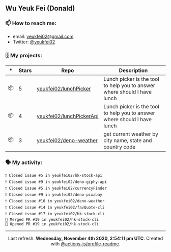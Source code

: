 ## Wu Yeuk Fei (Donald)

### 📫 How to reach me:

- email: [yeukfei02@gmail.com](yeukfei02@gmail.com)
- Twitter: [@yeukfei02](https://twitter.com/yeukfei02)

### 🗄 My projects:

|*|Stars|Repo|Description|
|---|---|---|---|
| 📦 | 5 | [yeukfei02/lunchPicker](https://github.com/yeukfei02/lunchPicker) | Lunch picker is the tool to help you to answer where should I have lunch |
| 📦 | 4 | [yeukfei02/lunchPickerApi](https://github.com/yeukfei02/lunchPickerApi) | Lunch picker is the tool to help you to answer where should I have lunch |
| 📦 | 3 | [yeukfei02/deno-weather](https://github.com/yeukfei02/deno-weather) | get current weather by city name, state and country code |

### 🗣 My activity:

```
❗️ Closed issue #5 in yeukfei02/hk-stock-api
❗️ Closed issue #9 in yeukfei02/deno-giphy-api
❗️ Closed issue #5 in yeukfei02/currencyFinder
❗️ Closed issue #9 in yeukfei02/deno-pixabay
❗️ Closed issue #10 in yeukfei02/deno-weather
❗️ Closed issue #14 in yeukfei02/favQuote-cli
❗️ Closed issue #17 in yeukfei02/hk-stock-cli
🎉 Merged PR #19 in yeukfei02/hk-stock-cli
💪 Opened PR #19 in yeukfei02/hk-stock-cli
```

<!-- <img src="https://github-readme-stats.vercel.app/api?username=yeukfei02&show_icons=true&count_private=true&theme=radical" />

<img src="https://github-readme-stats.vercel.app/api/top-langs/?username=yeukfei02&theme=radical" /> -->

---

<p align="center">Last refresh: <b>Wednesday, November 4th 2020, 2:54:11 pm UTC</b>. Created with <a href=https://github.com/marketplace/actions/profile-readme>@actions-js/profile-readme</a>.</p>
